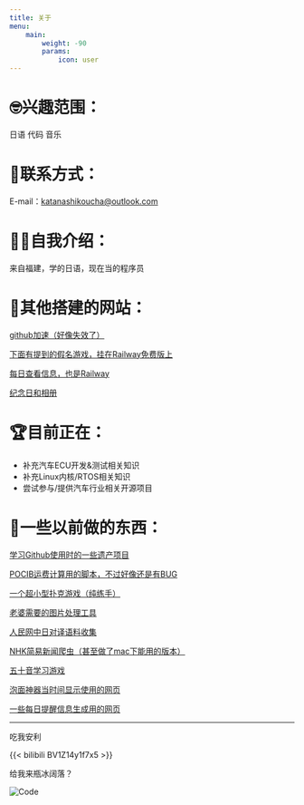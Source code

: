 ```yaml
---
title: 关于
menu:
    main: 
        weight: -90
        params:
            icon: user
---
```


# 🤓兴趣范围：
日语 代码 音乐

# 📧联系方式：
E-mail：<katanashikoucha@outlook.com>

# 😶‍🌫️自我介绍：
来自福建，学的日语，现在当的程序员

# 🎉其他搭建的网站：
[github加速（好像失效了）](https://git.kouchalab.win)

[下面有提到的假名游戏，挂在Railway免费版上](https://kanaasobi.kouchalab.online)

[每日查看信息，也是Railway](https://today.kouchalab.online)

[纪念日和相册](https://xn--jlqz7k134a.xn--6qq986b3xl)


# 🏆目前正在：
- 补充汽车ECU开发&测试相关知识
- 补充Linux内核/RTOS相关知识
- 尝试参与/提供汽车行业相关开源项目

# 🍷一些以前做的东西：
[学习Github使用时的一些遗产项目](https://github.com/Takanashikoucha/TestLab)

[POCIB运费计算用的脚本，不过好像还是有BUG](https://github.com/Takanashikoucha/POCIB_Tool_Freight)

[一个超小型扑克游戏（纯练手）](https://github.com/Takanashikoucha/SimpleGame-Keep99)

[老婆需要的图片处理工具](https://github.com/Takanashikoucha/APP4GF_01)

[人民网中日对译语料收集](https://github.com/Takanashikoucha/Zh-Ja-Translation-Corpus)

[NHK简易新闻爬虫（甚至做了mac下能用的版本）](https://github.com/Takanashikoucha/JPEasyNews)

[五十音学习游戏](https://github.com/Takanashikoucha/kanaasobi)

[泡面神器当时间显示使用的网页](https://github.com/Takanashikoucha/clock4kindle)

[一些每日提醒信息生成用的网页](https://github.com/Takanashikoucha/Today)

--------
吃我安利

{{< bilibili BV1Z14y1f7x5 >}}

给我来瓶冰阔落？

![Code](alipay.jpg)
